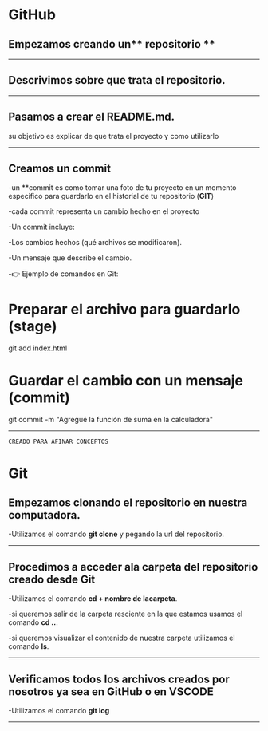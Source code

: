 <h1>GitHub</h1>

## Empezamos creando un** repositorio **


---
## Descrivimos sobre que trata el repositorio.


---
 ## Pasamos a crear el README.md.
su objetivo es explicar de que trata el proyecto y como utilizarlo

---

## Creamos un **commit**
-un **commit es como tomar una foto de tu proyecto en un momento especifico para guardarlo en el historial de tu repositorio (**GIT**)

-cada commit representa un cambio hecho en el proyecto

-Un commit incluye:

-Los cambios hechos (qué archivos se modificaron).

-Un mensaje que describe el cambio.

-👉 Ejemplo de comandos en Git:

# Preparar el archivo para guardarlo (stage)
git add index.html

# Guardar el cambio con un mensaje (commit)
git commit -m "Agregué la función de suma en la calculadora"
 
 ---
```CREADO PARA AFINAR CONCEPTOS```

<h1>Git</h1>

## Empezamos clonando el repositorio en nuestra computadora.
-Utilizamos el comando **git clone** y pegando la url del repositorio.

---
## Procedimos a acceder ala carpeta del repositorio creado desde **Git**
 -Utilizamos  el comando **cd + nombre de lacarpeta**.
 
  -si queremos salir de la carpeta resciente en la que estamos usamos el comando **cd ..**.
  
 -si queremos visualizar el contenido de nuestra carpeta utilizamos el comando **ls**.

---
## Verificamos todos los archivos creados por nosotros ya sea en **GitHub** o en **VSCODE**
-Utilizamos el comando **git log**

---



